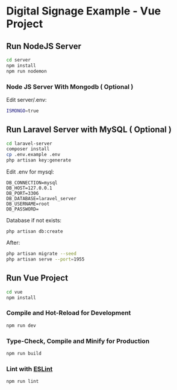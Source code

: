# Digital Signage Example - Vue Project

## Run NodeJS Server

```sh
cd server
npm install
npm run nodemon
```

### Node JS Server With Mongodb ( Optional )

Edit server/.env:

```sh
ISMONGO=true
```

## Run Laravel Server with MySQL ( Optional )

```sh
cd laravel-server
composer install
cp .env.example .env
php artisan key:generate
```

Edit .env for mysql:

```
DB_CONNECTION=mysql
DB_HOST=127.0.0.1
DB_PORT=3306
DB_DATABASE=laravel_server
DB_USERNAME=root
DB_PASSWORD=
```

Database if not exists:

```
php artisan db:create
```

After:

```sh
php artisan migrate --seed
php artisan serve --port=1955
```

## Run Vue Project

```sh
cd vue
npm install
```

### Compile and Hot-Reload for Development

```sh
npm run dev
```

### Type-Check, Compile and Minify for Production

```sh
npm run build
```

### Lint with [ESLint](https://eslint.org/)

```sh
npm run lint
```